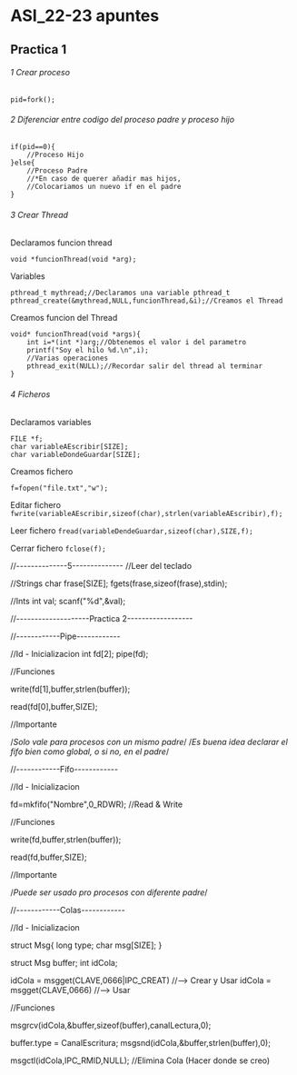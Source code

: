 # ASI_22-23 apuntes

## Practica 1

###### 1 Crear proceso

`pid=fork();`

###### 2 Diferenciar entre codigo del proceso padre y proceso hijo

```
if(pid==0){
	//Proceso Hijo
}else{
	//Proceso Padre
	//*En caso de querer añadir mas hijos,
	//Colocariamos un nuevo if en el padre
}
```

###### 3 Crear Thread


Declaramos funcion thread

`void *funcionThread(void *arg);`

Variables
```
pthread_t mythread;//Declaramos una variable pthread_t
pthread_create(&mythread,NULL,funcionThread,&i);//Creamos el Thread
```

Creamos funcion del Thread

```
void* funcionThread(void *args){
	int i=*(int *)arg;//Obtenemos el valor i del parametro
	printf("Soy el hilo %d.\n",i);
	//Varias operaciones
	pthread_exit(NULL);//Recordar salir del thread al terminar
}
```

###### 4 Ficheros

Declaramos variables
```
FILE *f;
char variableAEscribir[SIZE];
char variableDondeGuardar[SIZE];
```

Creamos fichero

`f=fopen("file.txt","w");`

Editar fichero
`fwrite(variableAEscribir,sizeof(char),strlen(variableAEscribir),f);`

Leer fichero
`fread(variableDendeGuardar,sizeof(char),SIZE,f);`

Cerrar fichero
`fclose(f);`

//--------------5--------------
//Leer del teclado

//Strings
char frase[SIZE];
fgets(frase,sizeof(frase),stdin);

//Ints
int val;
scanf("%d",&val);


//--------------------Practica 2------------------

//------------Pipe------------

//Id - Inicializacion
int fd[2];
pipe(fd);

//Funciones

write(fd[1],buffer,strlen(buffer));

read(fd[0],buffer,SIZE);

//Importante

/*Solo vale para procesos con un mismo padre*/
/*Es buena idea declarar el fifo bien como global, o si no, en el padre*/

//------------Fifo------------

//Id - Inicializacion

fd=mkfifo("Nombre",0_RDWR); //Read & Write

//Funciones

write(fd,buffer,strlen(buffer));

read(fd,buffer,SIZE);

//Importante

/*Puede ser usado pro procesos con diferente padre*/

//------------Colas------------

//Id - Inicializacion

struct Msg{
	long type;
	char msg[SIZE];
	}
	
struct Msg buffer;
int idCola;


idCola = msgget(CLAVE,0666|IPC_CREAT) //--> Crear y Usar
idCola = msgget(CLAVE,0666) //--> Usar

//Funciones

msgrcv(idCola,&buffer,sizeof(buffer),canalLectura,0);

buffer.type = CanalEscritura;
msgsnd(idCola,&buffer,strlen(buffer),0);

msgctl(idCola,IPC_RMID,NULL); //Elimina Cola (Hacer donde se creo)


